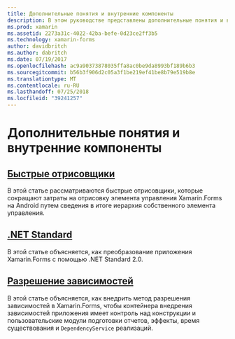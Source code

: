 ```yaml
---
title: Дополнительные понятия и внутренние компоненты
description: В этом руководстве представлены дополнительные понятия и внутренние компоненты для Xamarin.Forms. Он в настоящее время находятся статьи, посвященные быстрые отрисовщики и .NET Standard.
ms.prod: xamarin
ms.assetid: 2273a31c-4022-42ba-befe-0d23ce2ff3b5
ms.technology: xamarin-forms
author: davidbritch
ms.author: dabritch
ms.date: 07/19/2017
ms.openlocfilehash: ac9a90373878035ffa8ac0be9da8993bf189b6b3
ms.sourcegitcommit: b56b3f906d2c05a3f1be219ef41be8b79e519b8e
ms.translationtype: MT
ms.contentlocale: ru-RU
ms.lasthandoff: 07/25/2018
ms.locfileid: "39241257"
---
```

# <a name="advanced-concepts--internals"></a>Дополнительные понятия и внутренние компоненты

## <a name="fast-renderersfast-renderersmd"></a>[Быстрые отрисовщики](fast-renderers.md)

В этой статье рассматриваются быстрые отрисовщики, которые сокращают затраты на отрисовку элемента управления Xamarin.Forms на Android путем сведения в итоге иерархия собственного элемента управления.

## <a name="net-standardnet-standardmd"></a>[.NET Standard](net-standard.md)

В этой статье объясняется, как преобразование приложения Xamarin.Forms с помощью .NET Standard 2.0.

## <a name="dependency-resolutiondependency-resolutionmd"></a>[Разрешение зависимостей](dependency-resolution.md)

В этой статье объясняется, как внедрить метод разрешения зависимостей в Xamarin.Forms, чтобы контейнера внедрения зависимостей приложения имеет контроль над конструкции и пользовательские модули подготовки отчетов, эффекты, время существования и `DependencyService` реализаций.
